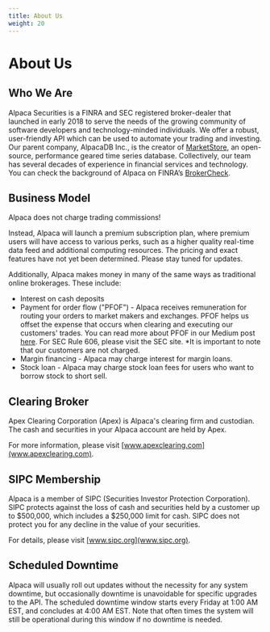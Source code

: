 ```yaml
---
title: About Us
weight: 20
---
```


# About Us

## Who We Are

Alpaca Securities is a FINRA and SEC registered broker-dealer that launched in early 2018 to serve the needs 
of the growing community of software developers and technology-minded individuals. We offer a robust, user-friendly
API which can be used to automate your trading and investing. Our parent company, 
AlpacaDB Inc., is the creator of [MarketStore](https://github.com/alpacahq/marketstore), an open-source, 
performance geared time series database. Collectively, our team has several decades of experience in 
financial services and technology. You can check the background of Alpaca on FINRA’s 
[BrokerCheck](https://brokercheck.finra.org/firm/summary/288202).

## Business Model

Alpaca does not charge trading commissions!

Instead, Alpaca will launch a premium subscription plan, where premium users will have access to various perks, 
such as a higher quality real-time data feed and additional computing resources. 
The pricing and exact features have not yet been determined. Please stay tuned for updates.

Additionally, Alpaca makes money in many of the same ways as traditional online brokerages. These include:

* Interest on cash deposits
* Payment for order flow ("PFOF") - Alpaca receives remuneration for routing your orders to
market makers and exchanges. PFOF helps us offset the expense that occurs when clearing and executing our
customers' trades. You can read more about PFOF in our Medium post 
[here](https://medium.com/automation-generation/commission-free-trading-is-it-helping-or-hurting-you-dc5fdc22ca6a).
For SEC Rule 606, please visit the SEC site. *It is important to note that our customers are not charged.
* Margin financing - Alpaca may charge interest for margin loans.
* Stock loan - Alpaca may charge stock loan fees for users who want to borrow stock to short sell.

## Clearing Broker
Apex Clearing Corporation (Apex) is Alpaca's clearing firm and custodian. The cash and securities in 
your Alpaca account are held by Apex.  

For more information, please visit [www.apexclearing.com](www.apexclearing.com).

## SIPC Membership

Alpaca is a member of SIPC (Securities Investor Protection Corporation). SIPC protects against the loss of 
cash and securities held by a customer up to $500,000, which includes a $250,000 limit for cash. SIPC does
not protect you for any decline in the value of your securities.

For details, please visit [www.sipc.org](www.sipc.org).

## Scheduled Downtime

Alpaca will usually roll out updates without the necessity for any system downtime, but occasionally 
downtime is unavoidable for specific upgrades to the API. The scheduled downtime window starts every 
Friday at 1:00 AM EST, and concludes at 4:00 AM EST. Note that often times the system will still be 
operational during this window if no downtime is needed.